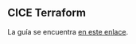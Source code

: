 ## CICE Terraform

La guía se encuentra [en este enlace](https://github.com/alvarolinarescabre/cice-terraform/wiki).
